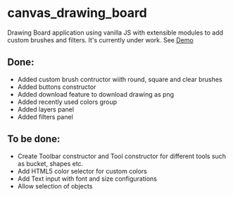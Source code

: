 # canvas_drawing_board
Drawing Board application using vanilla JS with extensible modules to add custom brushes and filters. It's currently under work. 
See [Demo](https://riteshkukreja.github.io/canvas_drawing_board/)

## Done:
- Added custom brush contructor wiith round, square and clear brushes
- Added buttons constructor
- Added download feature to download drawing as png
- Added recently used colors group
- Added layers panel
- Added filters panel

## To be done:
- Create Toolbar constructor and Tool constructor for different tools such as bucket, shapes etc.
- Add HTML5 color selector for custom colors
- Add Text input with font and size configurations
- Allow selection of objects
